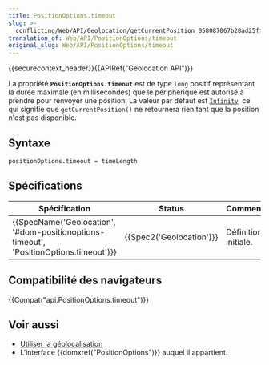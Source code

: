 ```yaml
---
title: PositionOptions.timeout
slug: >-
  conflicting/Web/API/Geolocation/getCurrentPosition_058087067b28ad25fff974fd59827fb6
translation_of: Web/API/PositionOptions/timeout
original_slug: Web/API/PositionOptions/timeout
---
```

{{securecontext_header}}{{APIRef("Geolocation API")}}

La propriété **`PositionOptions.timeout`** est de type `long` positif représentant la durée maximale (en millisecondes) que le périphérique est autorisé à prendre pour renvoyer une position. La valeur par défaut est [`Infinity`](/en-US/docs/JavaScript/Reference/Global_Objects/Infinity), ce qui signifie que `getCurrentPosition()` ne retournera rien tant que la position n'est pas disponible.

## Syntaxe

    positionOptions.timeout = timeLength

## Spécifications

| Spécification                                                                                                        | Status                           | Commentaire          |
| -------------------------------------------------------------------------------------------------------------------- | -------------------------------- | -------------------- |
| {{SpecName('Geolocation', '#dom-positionoptions-timeout', 'PositionOptions.timeout')}} | {{Spec2('Geolocation')}} | Définition initiale. |

## Compatibilité des navigateurs

{{Compat("api.PositionOptions.timeout")}}

## Voir aussi

- [Utiliser la géolocalisation](/fr/docs/WebAPI/Using_geolocation)
- L'interface {{domxref("PositionOptions")}} auquel il appartient.
